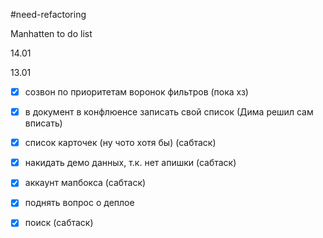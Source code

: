 #need-refactoring 

Manhatten to do list

14.01


13.01
- [x] созвон по приоритетам воронок фильтров (пока хз)
- [x] в документ в конфлюенсе записать свой список (Дима решил сам вписать)

- [x] список карточек (ну чото хотя бы) (сабтаск)
- [x] накидать демо данных, т.к. нет апишки (сабтаск)
- [x] аккаунт мапбокса (сабтаск)
- [x] поднять вопрос о деплое
- [x] поиск (сабтаск)
